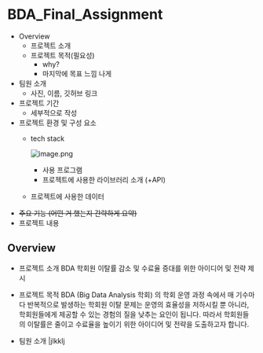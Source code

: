 # BDA_Final_Assignment
- Overview
    - 프로젝트 소개
    - 프로젝트 목적(필요성)
        - why?
        - 마지막에 목표 느낌 나게
- 팀원 소개
    - 사진, 이름, 깃허브 링크
- 프로젝트 기간
    - 세부적으로 작성
- 프로젝트 환경 및 구성 요소
    - tech stack
        
        ![image.png](attachment:4a2ba4d1-53a1-43cb-808e-9cee12b897e0:image.png)
        
        - 사용 프로그램
        - 프로젝트에 사용한 라이브러리 소개 (+API)
    - 프로젝트에 사용한 데이터
- ~~주요 기능 (어떤 거 했는지 간략하게 요약)~~
- 프로젝트 내용


## Overview
- 프로젝트 소개
BDA 학회원 이탈률 감소 및 수료율 증대를 위한 아이디어 및 전략 제시

- 프로젝트 목적 
BDA (Big Data Analysis 학회) 의 학회 운영 과정 속에서 매 기수마다 반복적으로 발생하는 학회원 이탈 문제는 운영의 효율성을 저하시킬 뿐 아니라, 학회원들에게 제공할 수 있는 경험의 질을 낮추는 요인이 됩니다. 따라서 학회원들의 이탈률은 줄이고 수료율을 높이기 위한 아이디어 및 전략을 도출하고자 합니다. 

- 팀원 소개
|jlkklj